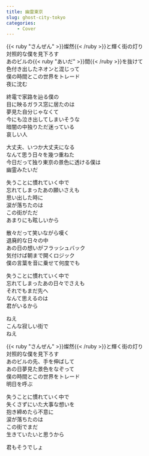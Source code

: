 ```yaml
---
title: 幽霊東京
slug: ghost-city-tokyo
categories:
    - Cover
---
```



{{< ruby "さんぜん" >}}燦然{{< /ruby >}}と輝く街の灯り  
対照的な僕を見下ろす  
あのビルの{{< ruby "あいだ" >}}間{{< /ruby >}}を抜けて  
色付き出したネオンと混じって  
僕の時間とこの世界をトレード  
夜に沈む  

終電で家路を辿る僕の  
目に映るガラス窓に居たのは  
夢見た自分じゃなくて  
今にも泣き出してしまいそうな  
暗闇の中独りただ迷っている  
哀しい人  

大丈夫、いつか大丈夫になる  
なんて思う日々を幾つ重ねた  
今日だって独り東京の景色に透ける僕は  
幽霊みたいだ  

失うことに慣れていく中で  
忘れてしまったあの願いさえも  
思い出した時に  
涙が落ちたのは  
この街がただ  
あまりにも眩しいから  

散々だって笑いながら嘆く  
退廃的な日々の中  
あの日の想いがフラッシュバック  
気付けば朝まで開くロジック  
僕の言葉を音に乗せて何度でも  

失うことに慣れていく中で  
忘れてしまったあの日々でさえも  
それでもまだ先へ  
なんて思えるのは  
君がいるから  

ねえ  
こんな寂しい街で  
ねえ  

{{< ruby "さんぜん" >}}燦然{{< /ruby >}}と輝く街の灯り  
対照的な僕を見下ろす  
あのビルの先、手を伸ばして  
あの日夢見た景色をなぞって  
僕の時間とこの世界をトレード  
明日を呼ぶ  

失うことに慣れていく中で  
失くさずにいた大事な想いを  
抱き締めたら不意に  
涙が落ちたのは  
この街でまだ  
生きていたいと思うから  

君もそうでしょ  
